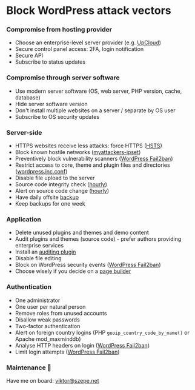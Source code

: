 # Block WordPress attack vectors

### Compromise from hosting provider

- Choose an enterprise-level server provider (e.g. [UpCloud](https://www.upcloud.com/register/?promo=U29Q8S))
- Secure control panel access: 2FA, login notification
- Secure API
- Subscribe to status updates

### Compromise through server software

- Use modern server software (OS, web server, PHP version, cache, database)
- Hide server software version
- Don't install multiple websites on a server / separate by OS user
- Subscribe to OS security updates

### Server-side

- HTTPS websites receive less attacks: force HTTPS ([HSTS](https://developer.mozilla.org/en-US/docs/Web/HTTP/Headers/Strict-Transport-Security))
- Block known hostile networks ([myattackers-ipset](https://github.com/szepeviktor/debian-server-tools/tree/master/security/myattackers-ipsets))
- Preventively block vulnerability scanners ([WordPress Fail2ban](https://github.com/szepeviktor/wordpress-fail2ban))
- Restrict access to core, theme and plugin files and directories ([wordpress.inc.conf](/webserver/apache-conf-available/wordpress.inc.conf))
- Disable file upload to the server
- Source code integrity check ([hourly](https://github.com/szepeviktor/debian-server-tools/blob/master/monitoring/tripwire-fake.sh))
- Alert on source code change ([hourly](https://github.com/szepeviktor/debian-server-tools/blob/master/monitoring/siteprotection.sh))
- Have daily offsite [backup](https://github.com/szepeviktor/debian-server-tools/tree/master/backup)
- Keep backups for one week

### Application

- Delete unused plugins and themes and demo content
- Audit plugins and themes (source code) - prefer authors providing enterprise services
- Install an [auditing plugin](https://wordpress.org/plugins/wp-user-activity/)
- Disable file editing
- Block on WordPress security events ([WordPress Fail2ban](https://github.com/szepeviktor/wordpress-fail2ban))
- Choose wisely if you decide on a [page builder](https://www.wpbeaverbuilder.com/)

### Authentication

- One administrator
- One user per natural person
- Remove roles from unused accounts
- Disallow weak passwords
- Two-factor authentication
- Alert on foreign country logins (PHP `geoip_country_code_by_name()` or Apache mod_maxminddb)
- Analyse HTTP headers on login ([WordPress Fail2ban](https://github.com/szepeviktor/wordpress-fail2ban))
- Limit login attempts ([WordPress Fail2ban](https://github.com/szepeviktor/wordpress-fail2ban))

### Maintenance :wrench:

Have me on board: viktor@szepe.net
